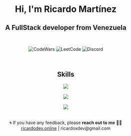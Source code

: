 <h1 align="center">Hi, I'm Ricardo Martínez</h1>
<h2 align="center"><b>A FullStack developer from Venezuela</b></h2>
 
<div align="center">

  ![CodeWars](https://img.shields.io/badge/Codewars-B1361E?style=for-the-badge&logo=Codewars&logoColor=white)
  ![LeetCode](https://img.shields.io/badge/-LeetCode-FFA116?style=for-the-badge&logo=LeetCode&logoColor=black)
  ![Discord](https://img.shields.io/badge/Discord-%235865F2.svg?style=for-the-badge&logo=discord&logoColor=white)
</div>

</div>
 
<div align="center">
 <h2 align="center">Skills</h2>
    <img src="https://skillicons.dev/icons?i=js,ts,py,go,c,nodejs,deno,supabase,flask,express,django,nestjs,docker,mongodb,redis,postgres,jenkins,kafka,rabbitmq,bash,git,nginx&perline=5" />
</div>

</br>

<div align="center">
  <img src="https://github-readme-stats.vercel.app/api?username=Ricardoxdev&show_icons=true&theme=tokyonight" />
</div>

</br>

<div align="center">
  <img src="https://github-readme-stats.vercel.app/api/top-langs?username=ricardoxdev&show_icons=true&theme=tokyonight&title_color=ffffff&text_color=ffffff&locale=en" />
</div>

<br />
 
 
<div align="center"> 🌀 If you have any feedback, please <b>reach out to me</b> 👨‍💻
    <br />
    <a href="https://ricardodev.online" >ricardodev.online</a> |
    ricardoxdev@gmail.com
</div>
